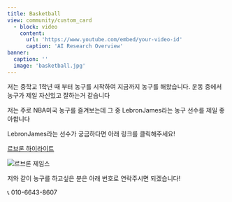 ```yaml
---
title: Basketball
view: community/custom_card
  - block: video
    content:
      url: 'https://www.youtube.com/embed/your-video-id'
      caption: 'AI Research Overview'
banner:
  caption: ''
  image: 'basketball.jpg'
---
```


저는 중학교 1학년 때 부터 농구를 시작하여 지금까지 농구를 해왔습니다. 운동 중에서
농구가 제일 자신있고 잘하는거 같습니다 



저는 주로 NBA미국 농구를 즐겨보는데 그 중 LebronJames라는 농구 선수를 제일 좋아합니다 

LebronJames라는 선수가 궁금하다면 아래 링크를 클릭해주세요!
 
 
[르브론 하이라이트 ](https://www.youtube.com/watch?v=mUyzyIgzVpI&ab_channel=NBA)

![르브론 제임스](/images/lebron.jpg)

저와 같이 농구를 하고싶은 분은 아래 번호로 연락주시면 되겠습니다!

📞 010-6643-8607
